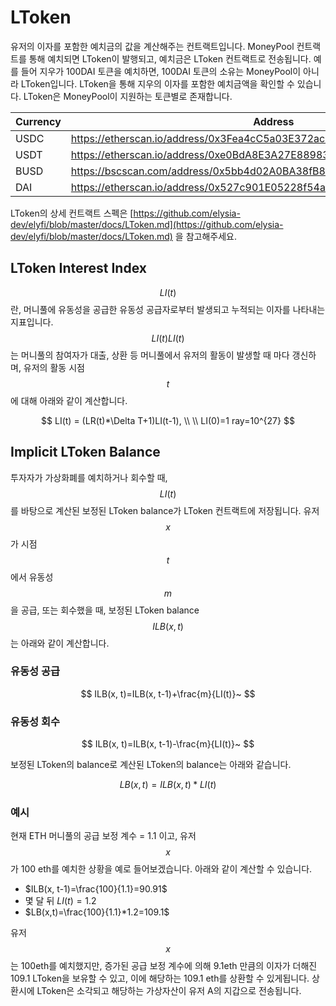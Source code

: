# LToken

유저의 이자를 포함한 예치금의 값을 계산해주는 컨트랙트입니다. MoneyPool 컨트랙트를 통해 예치되면 LToken이 발행되고, 예치금은 LToken 컨트랙트로 전송됩니다. 예를 들어 지우가 100DAI 토큰을 예치하면, 100DAI 토큰의 소유는 MoneyPool이 아니라 LToken입니다. LToken을 통해 지우의 이자를 포함한 예치금액을 확인할 수 있습니다. LToken은 MoneyPool이 지원하는 토큰별로 존재합니다.

| Currency | Address |
| --- | --- |
| USDC | https://etherscan.io/address/0x3Fea4cC5a03E372ac9cded96bD07795Ac9034d71 |
| USDT | https://etherscan.io/address/0xe0BdA8E3A27E889837Ae37970fe97194453ee79C |
| BUSD | https://bscscan.com/address/0x5bb4d02A0BA38fB8B916758f11d9B256967a1F7F |
| DAI | https://etherscan.io/address/0x527c901E05228f54a9a63151A924A97622F9f173 |

LToken의 상세 컨트랙트 스펙은 [https://github.com/elysia-dev/elyfi/blob/master/docs/LToken.md](https://github.com/elysia-dev/elyfi/blob/master/docs/LToken.md) 을 참고해주세요.

## LToken Interest Index

$$LI(t)$$란, 머니풀에 유동성을 공급한 유동성 공급자로부터 발생되고 누적되는 이자를 나타내는 지표입니다.
$$LI(t)LI(t)$$는 머니풀의 참여자가 대출, 상환 등 머니풀에서 유저의 활동이 발생할 때 마다 갱신하며, 유저의 활동 시점 $$t$$에 대해 아래와 같이 계산합니다.

$$
LI(t) = (LR(t)*\Delta T+1)LI(t-1), \\
\\
LI(0)=1 ray=10^{27}
$$

## Implicit LToken Balance
투자자가 가상화폐를 예치하거나 회수할 때, $$LI(t)$$를 바탕으로 계산된 보정된 LToken balance가 LToken 컨트랙트에 저장됩니다. 유저 $$x$$가 시점 $$t$$에서 유동성 $$m$$을 공급, 또는 회수했을 때, 보정된 LToken balance $$ILB(x, t)$$는 아래와 같이 계산합니다.

### 유동성 공급
$$
ILB(x, t)=ILB(x, t-1)+\frac{m}{LI(t)}~
$$

### 유동성 회수
$$
ILB(x, t)=ILB(x, t-1)-\frac{m}{LI(t)}~
$$

보정된 LToken의 balance로 계산된 LToken의 balance는 아래와 같습니다.

$$
LB(x, t)=ILB(x, t)*LI(t)
$$

### 예시
현재 ETH 머니풀의 공급 보정 계수 = 1.1 이고, 유저 $$x$$가 100 eth를 예치한 상황을 예로 들어보겠습니다. 아래와 같이 계산할 수 있습니다.

* $ILB(x, t-1)=\frac{100}{1.1}=90.91$
* 몇 달 뒤 $LI(t)=1.2$
* $LB(x,t)=\frac{100}{1.1}*1.2=109.1$

유저 $$x$$는 100eth를 예치했지만, 증가된 공급 보정 계수에 의해 9.1eth 만큼의 이자가 더해진 109.1 LToken을 보유할 수 있고, 이에 해당하는 109.1 eth를 상환할 수 있게됩니다. 상환시에 LToken은 소각되고 해당하는 가상자산이 유저 A의 지갑으로 전송됩니다.